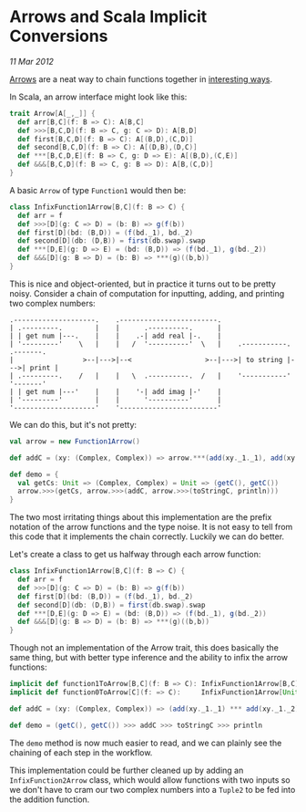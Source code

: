 # Arrows and Scala Implicit Conversions

_11 Mar 2012_

[Arrows](http://en.wikipedia.org/wiki/Arrows_in_functional_programming) are a neat way to chain functions together in [interesting ways](http://www.haskell.org/arrows/).

In Scala, an arrow interface might look like this:

```scala
trait Arrow[A[_,_]] {
  def arr[B,C](f: B => C): A[B,C]
  def >>>[B,C,D](f: B => C, g: C => D): A[B,D]
  def first[B,C,D](f: B => C): A[(B,D),(C,D)]
  def second[B,C,D](f: B => C): A[(D,B),(D,C)]
  def ***[B,C,D,E](f: B => C, g: D => E): A[(B,D),(C,E)]
  def &&&[B,C,D](f: B => C, g: B => D): A[B,(C,D)]
}
```

A basic `Arrow` of type `Function1` would then be:

```scala
class InfixFunction1Arrow[B,C](f: B => C) {
  def arr = f
  def >>>[D](g: C => D) = (b: B) => g(f(b))
  def first[D](bd: (B,D)) = (f(bd._1), bd._2)
  def second[D](db: (D,B)) = first(db.swap).swap
  def ***[D,E](g: D => E) = (bd: (B,D)) => (f(bd._1), g(bd._2))
  def &&&[D](g: B => D) = (b: B) => ***(g)((b,b))
}
```

This is nice and object-oriented, but in practice it turns out to be pretty noisy. Consider a chain of computation for inputting, adding, and printing two complex numbers:

```
.--------------------.    .------------------------.
| .---------.        |    |      .----------.      |
| | get num |---.    |    |    .-| add real |-.    |
| '---------'    \   |    |   /  '----------'  \   |    .-----------.    .-------.
|                 >--|--->|--<                  >--|--->| to string |--->| print |
| .---------.    /   |    |   \  .----------.  /   |    '-----------'    '-------'
| | get num |---'    |    |    '-| add imag |-'    |
| '---------'        |    |      '----------'      |
'--------------------'    '------------------------'
```

We can do this, but it's not pretty:

```scala
val arrow = new Function1Arrow()

def addC = (xy: (Complex, Complex)) => arrow.***(add(xy._1._1), add(xy._1._2))(xy._2._1, xy._2._2)

def demo = {
  val getCs: Unit => (Complex, Complex) = Unit => (getC(), getC())
  arrow.>>>(getCs, arrow.>>>(addC, arrow.>>>(toStringC, println)))
}
```

The two most irritating things about this implementation are the prefix notation of the arrow functions and the type noise. It is not easy to tell from this code that it implements the chain correctly. Luckily we can do better.

Let's create a class to get us halfway through each arrow function:

```scala
class InfixFunction1Arrow[B,C](f: B => C) {
  def arr = f
  def >>>[D](g: C => D) = (b: B) => g(f(b))
  def first[D](bd: (B,D)) = (f(bd._1), bd._2)
  def second[D](db: (D,B)) = first(db.swap).swap
  def ***[D,E](g: D => E) = (bd: (B,D)) => (f(bd._1), g(bd._2))
  def &&&[D](g: B => D) = (b: B) => ***(g)((b,b))
}
```

Though not an implementation of the Arrow trait, this does basically the same thing, but with better type inference and the ability to infix the arrow functions:

```scala
implicit def function1ToArrow[B,C](f: B => C): InfixFunction1Arrow[B,C]    = new InfixFunction1Arrow(f)
implicit def function0ToArrow[C](f: => C):     InfixFunction1Arrow[Unit,C] = new InfixFunction1Arrow(Unit => f)

def addC = (xy: (Complex, Complex)) => (add(xy._1._1) *** add(xy._1._2))(xy._2._1, xy._2._2)

def demo = (getC(), getC()) >>> addC >>> toStringC >>> println
```

The `demo` method is now much easier to read, and we can plainly see the chaining of each step in the workflow.

This implementation could be further cleaned up by adding an `InfixFunction2Arrow` class, which would allow functions with two inputs so we don't have to cram our two complex numbers into a `Tuple2` to be fed into the addition function. 
